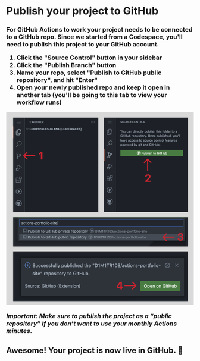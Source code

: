 <h1>Publish your project to GitHub</h1>

<h3>For GitHub Actions to work your project needs to be connected to a GitHub repo. Since we started from a Codespace, you'll need to publish this project to your GitHub account.

1. Click the "Source Control" button in your sidebar
2. Click the "Publish Branch" button
3. Name your repo, select "Publish to GitHub public repository", and hit "Enter"
4. Open your newly published repo and keep it open in another tab (you'll be going to this tab to view your workflow runs)

![](./publish.png)

_Important: Make sure to publish the project as a “public repository” if you don’t want to use your monthly Actions minutes._</h3>

<h2>Awesome! Your project is now live in GitHub. 🎉 </h2>
<br/><br/><br/>